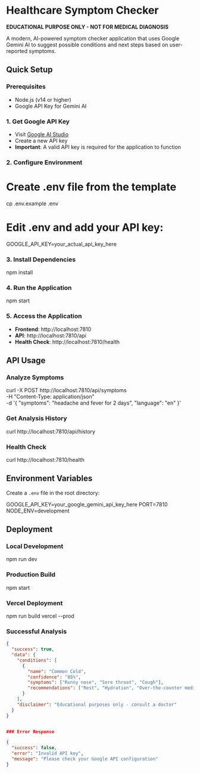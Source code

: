 # Healthcare Symptom Checker

**EDUCATIONAL PURPOSE ONLY - NOT FOR MEDICAL DIAGNOSIS**

A modern, AI-powered symptom checker application that uses Google Gemini AI to suggest possible conditions and next steps based on user-reported symptoms.

##  Quick Setup

### Prerequisites
- Node.js (v14 or higher)
- Google API Key for Gemini AI

### 1. Get Google API Key
- Visit [Google AI Studio](https://makersuite.google.com/app/apikey)
- Create a new API key
- **Important**: A valid API key is required for the application to function

### 2. Configure Environment
# Create .env file from the template
cp .env.example .env

# Edit .env and add your API key:
GOOGLE_API_KEY=your_actual_api_key_here


### 3. Install Dependencies

npm install


### 4. Run the Application

npm start


### 5. Access the Application
- **Frontend**: http://localhost:7810
- **API**: http://localhost:7810/api
- **Health Check**: http://localhost:7810/health

##  API Usage

### Analyze Symptoms

curl -X POST http://localhost:7810/api/symptoms \
  -H "Content-Type: application/json" \
  -d '{
    "symptoms": "headache and fever for 2 days",
    "language": "en"
  }'


### Get Analysis History
curl http://localhost:7810/api/history

### Health Check
curl http://localhost:7810/health

##  Environment Variables

Create a `.env` file in the root directory:

GOOGLE_API_KEY=your_google_gemini_api_key_here
PORT=7810
NODE_ENV=development

## Deployment

### Local Development
npm run dev

### Production Build
npm start

### Vercel Deployment
npm run build
vercel --prod

### Successful Analysis
```json
{
  "success": true,
  "data": {
    "conditions": [
      {
        "name": "Common Cold",
        "confidence": "85%",
        "symptoms": ["Runny nose", "Sore throat", "Cough"],
        "recommendations": ["Rest", "Hydration", "Over-the-counter medicine"]
      }
    ],
    "disclaimer": "Educational purposes only - consult a doctor"
  }
}


### Error Response

{
  "success": false,
  "error": "Invalid API key",
  "message": "Please check your Google API configuration"
}


